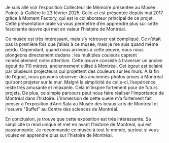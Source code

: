 Je suis allé voir l’exposition Collecteur de Mémoire présentée au Musée Pointe-à-Callière le 23 février 2025. Celle-ci est présentée depuis mai 2017 grâce à Moment Factory, qui est le collaborateur principal de ce projet. Cette présentation orale va vous permettre d’en apprendre plus sur cette fascinante œuvre qui met en valeur l’histoire de Montréal.

Ce musée est très intéressant, mais s’y retrouver est compliqué. Ce n’était pas la première fois que j’allais à ce musée, mais je me suis quand même perdu. Cependant, quand nous arrivons à cette œuvre, nous nous plongeons directement dedans : les multiples couleurs captent immédiatement notre attention. Cette œuvre consiste à traverser un ancien égout de 110 mètres, anciennement utilisé à Montréal. Cet égout est éclairé par plusieurs projecteurs qui projettent des couleurs sur les murs. À la fin de l’égout, nous pouvons observer des anciennes photos prises à Montréal qui sont projeter sur le mur. Malgré la simplicité de celle-ci, l’expérience reste très amusante et relaxante. Cela m’inspire fortement pour de futurs projets. De plus, ce simple parcours peut nous faire réaliser l’importance de Montréal dans l’histoire. L'immersion de cette ouere m’a fortement fait penser à l’exposition d’Anri Sala au Musée des beaux-arts de Montréal et l'oeuvre "Buffet" au Centre des sciences de Montréal. 

En conclusion, je trouve que cette exposition est très intéressante. Sa simplicité la rend unique et met en avant l’histoire de Montréal, qui est passionnante. Je recommande ce musée à tout le monde, surtout si vous voulez en apprendre plus sur l’histoire de Montréal.



